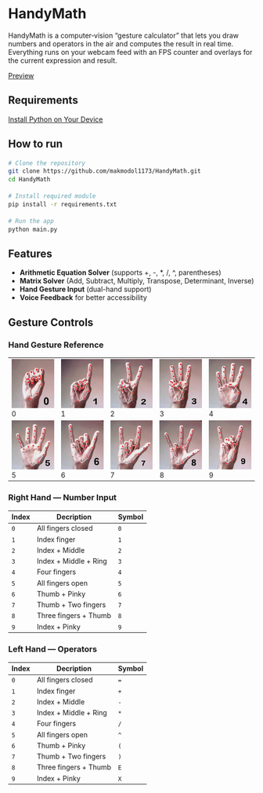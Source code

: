 # HandyMath

HandyMath is a computer‐vision “gesture calculator” that lets you draw numbers and operators in the air and computes the result in real time. Everything runs on your webcam feed with an FPS counter and overlays for the current expression and result.

[Preview](https://drive.google.com/file/d/1aLH89HAaP0Nm-2BDtQwHrY3lzPPLD85L/view?usp=sharing)

## Requirements

[Install Python on Your Device](https://www.python.org/downloads/)

## How to run

```bash
# Clone the repository
git clone https://github.com/makmodol1173/HandyMath.git
cd HandyMath

# Install required module
pip install -r requirements.txt

# Run the app
python main.py
```

## Features

- **Arithmetic Equation Solver** (supports +, -, \*, /, ^, parentheses)
- **Matrix Solver** (Add, Subtract, Multiply, Transpose, Determinant, Inverse)
- **Hand Gesture Input** (dual-hand support)
- **Voice Feedback** for better accessibility

## Gesture Controls

### Hand Gesture Reference

<table>
  <tr>
    <td><img src="./images/0.jpg" width="100px" height="100px"/><br/>0</td>
    <td><img src="./images/1.jpg" width="100px" height="100px"/><br/>1</td>
    <td><img src="./images/2.jpg" width="100px" height="100px"/><br/>2</td>
    <td><img src="./images/3.jpg" width="100px" height="100px"/><br/>3</td>
    <td><img src="./images/4.jpg" width="100px" height="100px"/><br/>4</td>
  </tr>
  <tr>
    <td><img src="./images/5.jpg" width="100px" height="100px"/><br/>5</td>
    <td><img src="./images/6.jpg" width="100px" height="100px"/><br/>6</td>
    <td><img src="./images/7.jpg" width="100px" height="100px"/><br/>7</td>
    <td><img src="./images/8.jpg" width="100px" height="100px"/><br/>8</td>
    <td><img src="./images/9.jpg" width="100px" height="100px"/><br/>9</td>
  </tr>
</table>

### Right Hand — **Number Input**

| Index | Decription            | Symbol |
| ----- | --------------------- | ------ |
| `0`   | All fingers closed    | `0`    |
| `1`   | Index finger          | `1`    |
| `2`   | Index + Middle        | `2`    |
| `3`   | Index + Middle + Ring | `3`    |
| `4`   | Four fingers          | `4`    |
| `5`   | All fingers open      | `5`    |
| `6`   | Thumb + Pinky         | `6`    |
| `7`   | Thumb + Two fingers   | `7`    |
| `8`   | Three fingers + Thumb | `8`    |
| `9`   | Index + Pinky         | `9`    |

### Left Hand — **Operators**

| Index | Decription            | Symbol |
| ----- | --------------------- | ------ |
| `0`   | All fingers closed    | `=`    |
| `1`   | Index finger          | `+`    |
| `2`   | Index + Middle        | `-`    |
| `3`   | Index + Middle + Ring | `*`    |
| `4`   | Four fingers          | `/`    |
| `5`   | All fingers open      | `^`    |
| `6`   | Thumb + Pinky         | `(`    |
| `7`   | Thumb + Two fingers   | `)`    |
| `8`   | Three fingers + Thumb | `E`    |
| `9`   | Index + Pinky         | `X`    |
